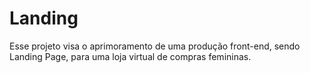 # Landing

Esse projeto visa o aprimoramento de uma produção front-end, sendo Landing Page, para uma loja virtual de compras femininas.
